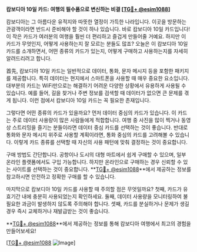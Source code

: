 **캄보디아 10일 카드: 여행의 필수품으로 변신하는 비결 [[TG💪+ @esim1088](https://t.me/s/esim1088)]**

캄보디아는 그 아름다운 유적지와 따뜻한 열정이 가득한 나라입니다. 이곳을 방문하는 관광객이라면 반드시 준비해야 할 것이 하나 있습니다. 바로 캄보디아 10일 카드입니다! 이 작은 카드가 여러분의 여행을 훨씬 더 편리하고 즐겁게 만들어줄 거예요. 하지만 이 카드가 무엇인지, 어떻게 사용하는지 잘 모르는 분들도 많죠? 오늘은 이 캄보디아 10일 카드를 소개하면서, 어떤 종류의 카드가 있는지, 어떻게 구매하고 사용하는지를 자세히 알려드리려고 합니다.

首先, 캄보디아 10일 카드는 일반적으로 데이터, 통화, 문자 메시지 등을 포함한 패키지를 제공합니다. 특히 데이터는 현지에서 스마트폰을 사용할 때 매우 중요한 요소입니다. 대부분의 카드는 WiFi만으로는 해결하기 어려운 다양한 상황에서 유용하게 사용될 수 있습니다. 예를 들어, 길을 찾거나 주변 정보를 검색할 때 데이터가 없으면 큰 문제를 겪게 됩니다. 이런 점에서 캄보디아 10일 카드는 꼭 필요한 존재입니다.

그렇다면 어떤 종류의 카드가 있을까요? 먼저 데이터 중심의 카드가 있습니다. 이 카드는 주로 데이터 사용량이 많은 사람들에게 적합합니다. 여행 중 사진을 많이 찍거나 동영상 스트리밍을 즐기는 분들이라면 데이터 중심 카드를 선택하는 것이 좋습니다. 반대로 통화와 문자 메시지 위주로 사용할 계획이라면, 통화 중심의 카드를 고려해볼 수 있습니다. 이렇게 카드 종류를 선택할 때 자신의 사용 패턴에 맞춰 결정하는 것이 중요합니다.

구매 방법도 간단합니다. 공항이나 도시의 대형 마트에서 쉽게 구매할 수 있으며, 일부 온라인 플랫폼에서도 구입 가능합니다. 하지만 온라인으로 구매하는 경우 신뢰할 수 있는 사이트를 선택하는 것이 중요합니다. **[TG💪+ @esim1088](https://t.me/s/esim1088)**에서 제공하는 정보를 참고하시면 안전하고 정확한 구매를 할 수 있습니다.

마지막으로 캄보디아 10일 카드를 사용할 때 주의할 점은 무엇일까요? 첫째, 카드가 유효기간 내에 충분히 사용되었는지 확인하세요. 둘째, 데이터 사용량을 모니터링하여 불필요한 과금이 발생하지 않도록 주의해야 합니다. 셋째, 카드를 분실하거나 문제가 생길 경우 즉시 교체하거나 재발급받는 것이 좋습니다.

**[TG💪+ @esim1088](https://t.me/s/esim1088)**에서 제공하는 정보를 통해 캄보디아 여행에서 최고의 경험을 만들어보세요! 

[[TG💪+ @esim1088](https://t.me/s/esim1088) ![Image](https://i.postimg.cc/Y0z9fWf4/image.png)]